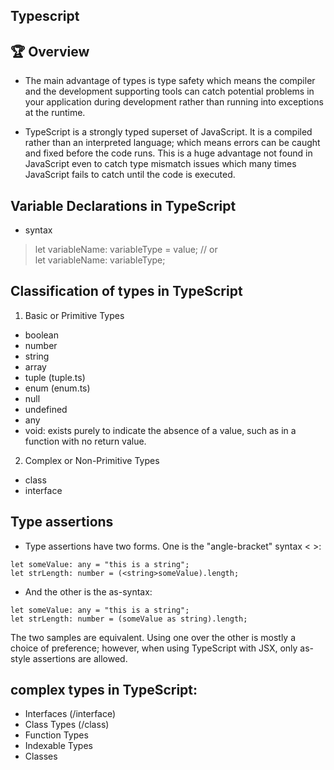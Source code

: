 ## Typescript

## :trophy: Overview
- The main advantage of types is type safety which means the compiler and the development supporting tools can catch potential problems in your application during development rather than running into exceptions at the runtime.

- TypeScript is a strongly typed superset of JavaScript. It is a compiled rather than an interpreted language; which means errors can be caught and fixed before the code runs. This is a huge advantage not found in JavaScript even to catch type mismatch issues which many times JavaScript fails to catch until the code is executed.

## Variable Declarations in TypeScript
- syntax
> let variableName: variableType = value;
// or  
let variableName: variableType;

## Classification of types in TypeScript
1. Basic or Primitive Types
- boolean
- number
- string
- array
- tuple (tuple.ts)
- enum (enum.ts)
- null
- undefined
- any
- void: exists purely to indicate the absence of a value, such as in a function with no return value.
2. Complex or Non-Primitive Types
- class
- interface

## Type assertions
- Type assertions have two forms. One is the "angle-bracket" syntax < >:
```
let someValue: any = "this is a string";
let strLength: number = (<string>someValue).length;
```
- And the other is the as-syntax:
```
let someValue: any = "this is a string";
let strLength: number = (someValue as string).length;
```
The two samples are equivalent. Using one over the other is mostly a choice of preference; however, when using TypeScript with JSX, only as-style assertions are allowed.

## complex types in TypeScript:
- Interfaces (/interface)
- Class Types (/class)
- Function Types
- Indexable Types
- Classes